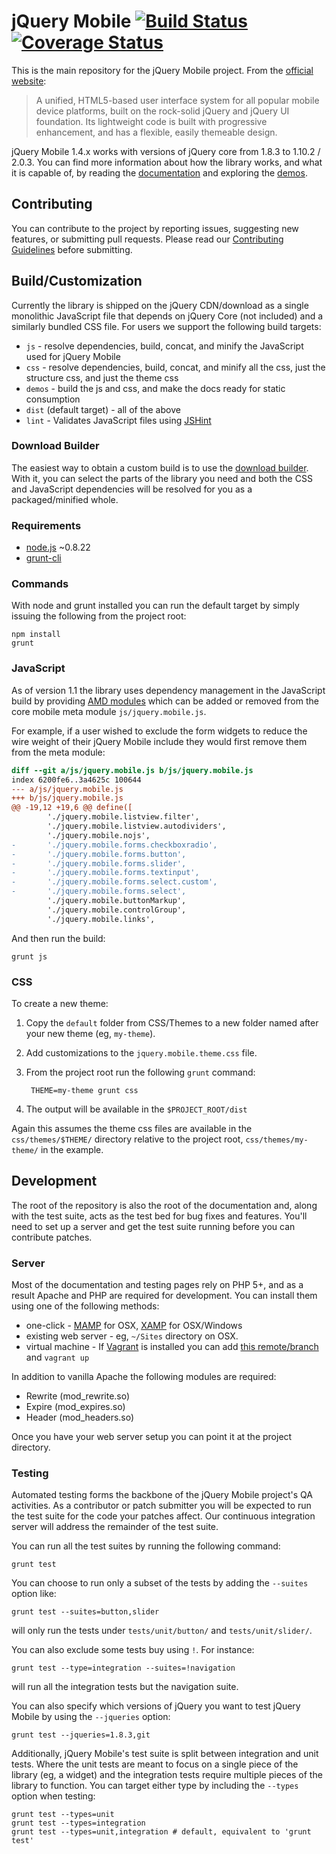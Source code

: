 # jQuery Mobile [![Build Status](https://travis-ci.org/jquery/jquery-mobile.svg?branch=master)](https://travis-ci.org/jquery/jquery-mobile) [![Coverage Status](http://img.shields.io/coveralls/jquery/jquery-mobile/master.svg)](https://coveralls.io/r/jquery/jquery-mobile?branch=master)

This is the main repository for the jQuery Mobile project. From the [official website](http://jquerymobile.com):

> A unified, HTML5-based user interface system for all popular mobile device platforms, built on the rock-solid jQuery and jQuery UI foundation. Its lightweight code is built with progressive enhancement, and has a flexible, easily themeable design.

jQuery Mobile 1.4.x works with versions of jQuery core from 1.8.3 to 1.10.2 / 2.0.3. You can find more information about how the library works, and what it is capable of, by reading the [documentation](http://api.jquerymobile.com) and exploring the [demos](http://demos.jquerymobile.com/).

## Contributing

You can contribute to the project by reporting issues, suggesting new features, or submitting pull requests.
Please read our [Contributing Guidelines](https://github.com/jquery/jquery-mobile/blob/master/CONTRIBUTING.md) before submitting.


## Build/Customization

Currently the library is shipped on the jQuery CDN/download as a single monolithic JavaScript file that depends on jQuery Core (not included) and a similarly bundled CSS file. For users we support the following build targets:

* `js` - resolve dependencies, build, concat, and minify the JavaScript used for jQuery Mobile
* `css` - resolve dependencies, build, concat, and minify all the css, just the structure css, and just the theme css
* `demos` - build the js and css, and make the docs ready for static consumption
* `dist` (default target) - all of the above
* `lint` - Validates JavaScript files using [JSHint](http://jshint.com/)

### Download Builder

The easiest way to obtain a custom build is to use the [download builder](http://jquerymobile.com/download-builder/). With it, you can select the parts of the library you need and both the CSS and JavaScript dependencies will be resolved for you as a packaged/minified whole.

### Requirements

* [node.js](http://nodejs.org/) ~0.8.22
* [grunt-cli](http://gruntjs.com/)

### Commands

With node and grunt installed you can run the default target by simply issuing the following from the project root:

    npm install
    grunt

### JavaScript

As of version 1.1 the library uses dependency management in the JavaScript build by providing [AMD modules](https://github.com/amdjs/amdjs-api/wiki/AMD) which can be added or removed from the core mobile meta module `js/jquery.mobile.js`.

For example, if a user wished to exclude the form widgets to reduce the wire weight of their jQuery Mobile include they would first remove them from the meta module:

```diff
diff --git a/js/jquery.mobile.js b/js/jquery.mobile.js
index 6200fe6..3a4625c 100644
--- a/js/jquery.mobile.js
+++ b/js/jquery.mobile.js
@@ -19,12 +19,6 @@ define([
        './jquery.mobile.listview.filter',
        './jquery.mobile.listview.autodividers',
        './jquery.mobile.nojs',
-       './jquery.mobile.forms.checkboxradio',
-       './jquery.mobile.forms.button',
-       './jquery.mobile.forms.slider',
-       './jquery.mobile.forms.textinput',
-       './jquery.mobile.forms.select.custom',
-       './jquery.mobile.forms.select',
        './jquery.mobile.buttonMarkup',
        './jquery.mobile.controlGroup',
        './jquery.mobile.links',
```

And then run the build:

    grunt js

### CSS

To create a new theme:

1. Copy the `default` folder from CSS/Themes to a new folder named after your new theme (eg, `my-theme`).
2. Add customizations to the `jquery.mobile.theme.css` file.
3. From the project root run the following `grunt` command:

        THEME=my-theme grunt css

4. The output will be available in the `$PROJECT_ROOT/dist`

Again this assumes the theme css files are available in the `css/themes/$THEME/` directory relative to the project root, `css/themes/my-theme/` in the example.

## Development

The root of the repository is also the root of the documentation and, along with the test suite, acts as the test bed for bug fixes and features. You'll need to set up a server and get the test suite running before you can contribute patches.

### Server

Most of the documentation and testing pages rely on PHP 5+, and as a result Apache and PHP are required for development. You can install them using one of the following methods:

* one-click - [MAMP](http://www.mamp.info/en/downloads/index.html) for OSX, [XAMP](http://www.apachefriends.org/en/xampp.html) for OSX/Windows
* existing web server - eg, `~/Sites` directory on OSX.
* virtual machine - If [Vagrant](http://vagrantup.com) is installed you can add [this remote/branch](https://github.com/johnbender/jquery-mobile/tree/vagrant) and `vagrant up`

In addition to vanilla Apache the following modules are required:

* Rewrite (mod\_rewrite.so)
* Expire (mod\_expires.so)
* Header (mod\_headers.so)

Once you have your web server setup you can point it at the project directory.

### Testing

Automated testing forms the backbone of the jQuery Mobile project's QA activities. As a contributor or patch submitter you will be expected to run the test suite for the code your patches affect. Our continuous integration server will address the remainder of the test suite.

You can run all the test suites by running the following command:

    grunt test

You can choose to run only a subset of the tests by adding the `--suites` option like:

    grunt test --suites=button,slider

will only run the tests under `tests/unit/button/` and `tests/unit/slider/`.

You can also exclude some tests buy using `!`.  For instance:

    grunt test --type=integration --suites=!navigation

will run all the integration tests but the navigation suite.

You can also specify which versions of jQuery you want to test jQuery Mobile by using the `--jqueries` option:

    grunt test --jqueries=1.8.3,git

Additionally, jQuery Mobile's test suite is split between integration and unit tests. Where the unit tests are meant to focus on a single piece of the library (eg, a widget) and the integration tests require multiple pieces of the library to function. You can target either type by including the `--types` option when testing:

    grunt test --types=unit
    grunt test --types=integration
    grunt test --types=unit,integration # default, equivalent to 'grunt test'
